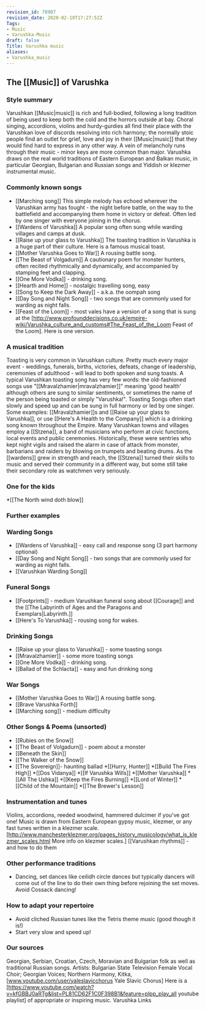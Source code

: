 ```yaml
---
revision_id: 78907
revision_date: 2020-02-19T17:27:52Z
Tags:
- Music
- Varushka-Music
draft: false
Title: Varushka music
aliases:
- Varushka_music
---
```

## The [[Music]] of Varushka
### Style summary
Varushkan [[Music|music]] is rich and full-bodied, following a long tradition of being used to keep both the cold and the horrors outside at bay. Choral singing, accordions, violins and hurdy-gurdies all find their place with the Varushkan love of discords resolving into rich harmony; the normally stoic people find an outlet for grief, love and joy in their [[Music|music]] that they would find hard to express in any other way. A vein of melancholy runs through their music - minor keys are more common than major.
Varushka draws on the real world traditions of Eastern European and Balkan music, in particular Georgian, Bulgarian and Russian songs and Yiddish or klezmer instrumental music.
### Commonly known songs
* [[Marching song]] This simple melody has echoed wherever the Varushkan army has fought - the night before battle, on the way to the battlefield and accompanying them home in victory or defeat. Often led by one singer with everyone joining in the chorus.
* [[Wardens of Varushka]] A popular song often sung while warding villages and camps at dusk.
* [[Raise up your glass to Varushka]] The toasting tradition in Varushka is a huge part of their culture. Here is a famous musical toast.
* [[Mother Varushka Goes to War]] A rousing battle song.
* [[The Beast of Volgadurn]] A cautionary poem for monster hunters, often recited rhythmically and dynamically, and accompanied by stamping feet and clapping.
* [[One More Vodka]] - drinking song.
* [[Hearth and Home]] - nostalgic travelling song, easy
* [[Song to Keep the Dark Away]] - a.k.a. the oompah song
* [[Day Song and Night Song]] - two songs that are commonly used for warding as night falls.
* [[Feast of the Loom]] - most vales have a version of a song that is sung at the [http://www.profounddecisions.co.uk/empire-wiki/Varushka_culture_and_customs#The_Feast_of_the_Loom Feast of the Loom]. Here is one version.
### A musical tradition
Toasting is very common in Varushkan culture. Pretty much every major event - weddings, funerals, births, victories, defeats, change of leadership, ceremonies of adulthood - will lead to both spoken and sung toasts. A typical Varushkan toasting song has very few words: the old-fashioned songs use "[[Mravalzhamier|mravalzhamier]]" meaning 'good health' although others are sung to similar sentiments, or sometimes the name of the person being toasted or simply "Varushka!". Toasting Songs often start slowly and speed up and can be sung in full harmony or led by one singer. Some examples: [[Mravalzhamier]]s and [[Raise up your glass to Varushka]], or use [[Here's A Health to the Company]] which is a drinking song known throughout the Empire.
Many Varushkan towns and villages employ a [[Stzena]], a band of musicians who perform at civic functions, local events and public ceremonies. Historically, these were sentries who kept night vigils and raised the alarm in case of attack from monster, barbarians and raiders by blowing on trumpets and beating drums. As the [[wardens]] grew in strength and reach, the [[Stzena]] turned their skills to music and served their community in a different way, but some still take their secondary role as watchmen very seriously.
### One for the kids
*[[The North wind doth blow]]
### Further examples
### Warding Songs
* [[Wardens of Varushka]] - easy call and response song (3 part harmony optional)
* [[Day Song and Night Song]] - two songs that are commonly used for warding as night falls.
* [[Varushkan Warding Song]]
### Funeral Songs
* [[Footprints]] - medium Varushkan funeral song about [[Courage]] and the [[The Labyrinth of Ages and the Paragons and Exemplars|Labyrinth.]]
* [[Here's To Varushka]] - rousing song for wakes.
### Drinking Songs
* [[Raise up your glass to Varushka]] - some toasting songs
* [[Mravalzhamier]] - some more toasting songs
* [[One More Vodka]] - drinking song.
* [[Ballad of the Schlacta]] - easy and fun drinking song
### War Songs
* [[Mother Varushka Goes to War]] A rousing battle song.
* [[Brave Varushka Forth]]
* [[Marching song]] - medium difficulty
### Other Songs & Poems (unsorted)
* [[Rubies on the Snow]]
* [[The Beast of Volgadurn]] - poem about a monster
* [[Beneath the Skin]]
* [[The Walker of the Snow]]
* [[The Sovereign]]- haunting ballad
*[[Hurry, Hunter]]
*[[Build The Fires High]]
*[[Dos Vidanya]]
*[[If Varushka Wills]]
*[[Mother Varushka]]
*[[All The  Ushka]]
*[[Keep the Fires Burning]]
*[[Lord of Winter]]
*[[Child of the Mountain]]
*[[The Brewer's Lesson]]
### Instrumentation and tunes
Violins, accordions, reeded woodwind, hammered dulcimer if you've got one! Music is drawn from Eastern European gypsy music, klezmer, or any fast tunes written in a klezmer scale. [http://www.manchesterklezmer.org/pages_history_musicology/what_is_klezmer_scales.html More info on klezmer scales.]
[[Varushkan rhythms]] - and how to do them
### Other performance traditions
* Dancing, set dances like ceilidh circle dances but typically dancers will come out of the line to do their own thing before rejoining the set moves. Avoid Cossack dancing!
### How to adapt your repertoire
* Avoid cliched Russian tunes like the Tetris theme music (good though it is!)
* Start very slow and speed up!
### Our sources
Georgian, Serbian, Croatian, Czech, Moravian and Bulgarian folk as well as traditional Russian songs. Artists: Bulgarian State Television Female Vocal Choir; Georgian Voices; Northern Harmony, Kitka, [www.youtube.com/user/yaleslavicchorus Yale Slavic Chorus]
Here is a [https://www.youtube.com/watch?v=kfGBBJ0aRTg&list=PL81CD62F1C0F398B1&feature=plpp_play_all youtube playlist] of appropriate or inspiring music.
Varushka Links